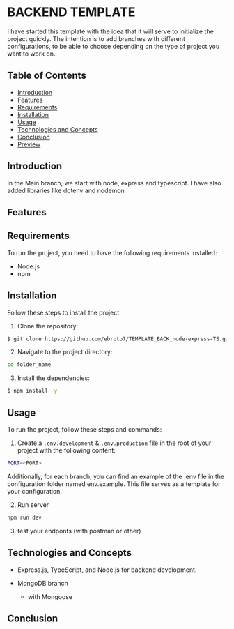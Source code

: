 # BACKEND TEMPLATE 

I have started this template with the idea that it will serve to initialize the project quickly. The intention is to add branches with different configurations, to be able to choose depending on the type of project you want to work on.


## Table of Contents
- [Introduction](#introduction)
- [Features](#features)
- [Requirements](#requirements)
- [Installation](#installation)
- [Usage](#usage)
- [Technologies and Concepts](#technologies-and-concepts)
- [Conclusion](#conclusion)
- [Preview](#preview)

## Introduction

In the Main branch, we start with node, express and typescript. 
I have also added libraries like dotenv and nodemon


## Features


## Requirements
To run the project, you need to have the following requirements installed:
- Node.js
- npm


## Installation
Follow these steps to install the project:
1. Clone the repository:
```sh
$ git clone https://github.com/ebroto7/TEMPLATE_BACK_node-express-TS.git
```

2. Navigate to the project directory:
```sh
cd folder_name
```

3. Install the dependencies:
```sh
$ npm install -y
```

## Usage

To run the project, follow these steps and commands:

1. Create a `.env.development` & `.env.production` file in the root of your project with the following content:
```sh
PORT=<PORT>
```
Additionally, for each branch, you can find an example of the .env file in the configuration folder named env.example. This file serves as a template for your configuration.

2. Run server
 ```sh
npm run dev
```

3. test your endponts (with postman or other)


## Technologies and Concepts
- Express.js, TypeScript, and Node.js for backend development.

- MongoDB branch
    - with Mongoose


## Conclusion

